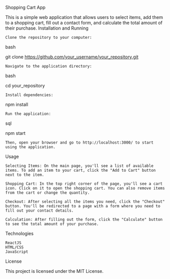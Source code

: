 Shopping Cart App

This is a simple web application that allows users to select items, add them to a shopping cart, fill out a contact form, and calculate the total amount of their purchase.
Installation and Running

    Clone the repository to your computer:

bash

git clone https://github.com/your_username/your_repository.git

    Navigate to the application directory:

bash

cd your_repository

    Install dependencies:

npm install

    Run the application:

sql

npm start

    Then, open your browser and go to http://localhost:3000/ to start using the application.

Usage

    Selecting Items: On the main page, you'll see a list of available items. To add an item to your cart, click the "Add to Cart" button next to the item.

    Shopping Cart: In the top right corner of the page, you'll see a cart icon. Click on it to open the shopping cart. You can also remove items from the cart or change the quantity.

    Checkout: After selecting all the items you need, click the "Checkout" button. You'll be redirected to a page with a form where you need to fill out your contact details.

    Calculation: After filling out the form, click the "Calculate" button to see the total amount of your purchase.

Technologies

    ReactJS
    HTML/CSS
    JavaScript

License

This project is licensed under the MIT License.